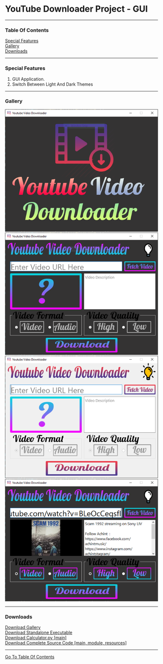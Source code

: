 <h1 id="top">YouTube Downloader Project - GUI</h1><hr>
<h3>Table Of Contents</h3>
<a href="#sf">Special Features</a><br>
<a href="#glry">Gallery</a><br>
<a href="#downloads">Downloads</a><br><hr>
<h3 id="sf">Special Features</h3>
<ol>
    <li>GUI Application.</li>
		<li>Switch Between Light And Dark Themes</li>
</ol><hr>
<h3 id="glry">Gallery</h3>
<img src="Capture.png">
<img src="Capture1.png">
<img src="Capture2.png">
<img src="Capture3.png">
<hr>
<h3 id="downloads">Downloads</h3>
<a href="Snips.rar">Download Gallery</a><br>
<a href="Calculator.exe">Download Standalone Executable</a><br>
<a href="Calculator.py">Download Calculator.py [main]</a><br>
<a href="gui_calculator.rar">Download Complete Source Code [main, module, resources]</a><br>
<hr>
<a href="#top">Go To Table Of Contents</a>
